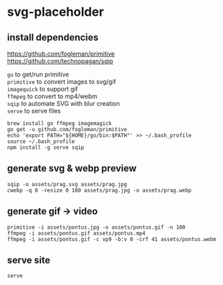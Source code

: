 # svg-placeholder

## install dependencies

https://github.com/fogleman/primitive  
https://github.com/technopagan/sqip


`go` to get/run primitive  
`primitive` to convert images to svg/gif  
`imagequick` to support gif  
`ffmpeg` to convert to mp4/webm  
`sqip` to automate SVG with blur creation  
`serve` to serve files

```shell
brew install go ffmpeg imagemagick
go get -u github.com/fogleman/primitive
echo 'export PATH="${HOME}/go/bin:$PATH"' >> ~/.bash_profile
source ~/.bash_profile
npm install -g serve sqip
```

## generate svg & webp preview
```shell
sqip -o assets/prag.svg assets/prag.jpg
cwebp -q 0 -resize 0 100 assets/prag.jpg -o assets/prag.webp
```

## generate gif -> video
```shell
primitive -i assets/pontus.jpg -o assets/pontus.gif -n 100
ffmpeg -i assets/pontus.gif assets/pontus.mp4
ffmpeg -i assets/pontus.gif -c vp9 -b:v 0 -crf 41 assets/pontus.webm
```

## serve site
```shell
serve
```
